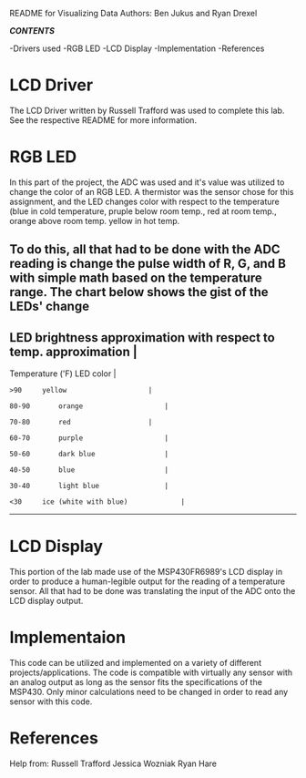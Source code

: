 README for Visualizing Data
Authors: Ben Jukus and Ryan Drexel

***CONTENTS***

-Drivers used
-RGB LED
-LCD Display
-Implementation
-References


# LCD Driver

The LCD Driver written by Russell Trafford was used to complete this lab. See the respective README for more information.


# RGB LED

In this part of the project, the ADC was used and it's value was utilized to change the color of an RGB LED. A thermistor was the sensor chose
for this assignment, and the LED changes color with respect to the temperature (blue in cold temperature, pruple below room temp., red at room temp., orange above room temp. yellow in hot temp.

To do this, all that had to be done with the ADC reading is change the pulse width of R, G, and B with simple math based on the temperature range. The chart below shows the gist of the 
LEDs' change
---
LED brightness approximation with respect to temp. approximation  |
---								  								  
								  
Temperature ('F)	LED color				  |
								  
	>90		yellow					  |
								  
	80-90		orange					  |
	
	70-80		red					  |
	
	60-70		purple					  |
	
	50-60		dark blue				  |
	
	40-50		blue					  |
	
	30-40		light blue				  |
	
	<30		ice (white with blue)			  |
	
---


# LCD Display

This portion of the lab made use of the MSP430FR6989's LCD display in order to produce a human-legible output for the reading of a temperature sensor. All that had to be done was translating the input of the ADC 
onto the LCD display output.

# Implementaion

This code can be utilized and implemented on a variety of different projects/applications. The code is compatible with virtually any sensor with an analog output
as long as the sensor fits the specifications of the MSP430. Only minor calculations need to be changed in order to read any sensor with this code.


# References

Help from:
	Russell Trafford
	Jessica Wozniak
	Ryan Hare
